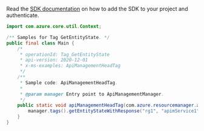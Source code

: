 Read the [SDK documentation](https://github.com/Azure/azure-sdk-for-java/blob/azure-resourcemanager-apimanagement_1.0.0-beta.2/sdk/apimanagement/azure-resourcemanager-apimanagement/README.md) on how to add the SDK to your project and authenticate.

```java
import com.azure.core.util.Context;

/** Samples for Tag GetEntityState. */
public final class Main {
    /*
     * operationId: Tag_GetEntityState
     * api-version: 2020-12-01
     * x-ms-examples: ApiManagementHeadTag
     */
    /**
     * Sample code: ApiManagementHeadTag.
     *
     * @param manager Entry point to ApiManagementManager.
     */
    public static void apiManagementHeadTag(com.azure.resourcemanager.apimanagement.ApiManagementManager manager) {
        manager.tags().getEntityStateWithResponse("rg1", "apimService1", "59306a29e4bbd510dc24e5f9", Context.NONE);
    }
}
```
